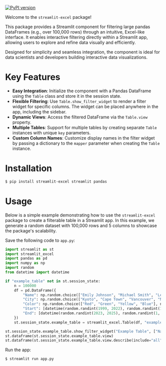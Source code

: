 [![PyPI version](https://badge.fury.io/py/streamlit-excel.svg)](https://badge.fury.io/py/streamlit-excel)

Welcome to the `streamlit-excel` package!

This package provides a Streamlit component for filtering large pandas 
DataFrames (e.g., over 100,000 rows) through an intuitive, Excel-like 
interface. It enables interactive filtering directly within a Streamlit app, 
allowing users to explore and refine data visually and efficiently.

Designed for simplicity and seamless integration, the component is ideal for 
data scientists and developers building interactive data visualizations.

# Key Features

- **Easy Integration**: Initialize the component with a Pandas DataFrame using the `Table` class and store it in the session state.
- **Flexible Filtering**: Use `Table.show_filter_widget` to render a filter widget for specific columns. The widget can be placed anywhere in the app, including the sidebar.
- **Dynamic Views**: Access the filtered DataFrame via the `Table.view` property.
- **Multiple Tables**: Support for multiple tables by creating separate `Table` instances with unique `key` parameters.
- **Custom Column Names**: Customize display names in the filter widget by passing a dictionary to the `mapper` parameter when creating the `Table` instance.

# Installation

```sh
$ pip install streamlit-excel streamlit pandas
```

# Usage

Below is a simple example demonstrating how to use the `streamlit-excel` 
package to create a filterable table in a Streamlit app. In this example, we 
generate a random dataset with 100,000 rows and 5 columns to showcase the 
package's scalability.

Save the following code to `app.py`:

```python
import streamlit as st
import streamlit_excel
import pandas as pd
import numpy as np
import random
from datetime import datetime

if "example_table" not in st.session_state:
    n = 100000
    df = pd.DataFrame({
        "Name": np.random.choice(["Emily Johnson", "Michael Smith", "Lena Corwin", "Talia Vexley", "Kai Renford"], n),
        "City": np.random.choice(["Kyoto", "Cape Town", "Vancouver", "New York City", "Paris"], n),
        "Color": np.random.choice(["Red", "Green", "Yellow", "Blue"], n),
        "Start": [datetime(random.randint(1999, 2022), random.randint(1, 12), random.randint(1, 28)) for _ in range(n)],
        "End": [datetime(random.randint(2023, 2025), random.randint(1, 12), random.randint(1, 28)) for _ in range(n)],
    })
    st.session_state.example_table = streamlit_excel.Table(df, "example_table")

st.session_state.example_table.show_filter_widget("Example Table", ["Name", "City", "Color", "Start", "End"])
st.dataframe(st.session_state.example_table.view)
st.dataframe(st.session_state.example_table.view.describe(include="all"))
```

Run the app:

```sh
$ streamlit run app.py
```
